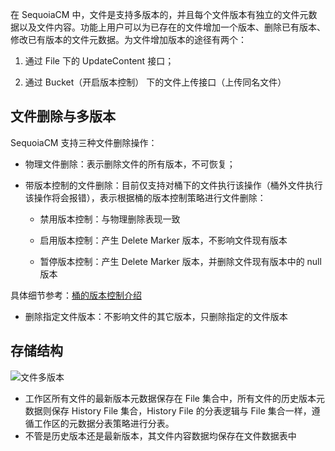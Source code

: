 在 SequoiaCM 中，文件是支持多版本的，并且每个文件版本有独立的文件元数据以及文件内容。功能上用户可以为已存在的文件增加一个版本、删除已有版本、修改已有版本的文件元数据。为文件增加版本的途径有两个：

1. 通过 File 下的 UpdateContent 接口；

2. 通过 Bucket（开启版本控制） 下的文件上传接口（上传同名文件）

文件删除与多版本
---
SequoiaCM 支持三种文件删除操作：

- 物理文件删除：表示删除文件的所有版本，不可恢复；
- 带版本控制的文件删除：目前仅支持对桶下的文件执行该操作（桶外文件执行该操作将会报错），表示根据桶的版本控制策略进行文件删除：

  - 禁用版本控制：与物理删除表现一致

  - 启用版本控制：产生 Delete Marker 版本，不影响文件现有版本

  - 暂停版本控制：产生 Delete Marker 版本，并删除文件现有版本中的 null 版本

 具体细节参考：[桶的版本控制介绍][bucket_version]

- 删除指定文件版本：不影响文件的其它版本，只删除指定的文件版本

存储结构
--- 
![文件多版本][file_version]

- 工作区所有文件的最新版本元数据保存在 File 集合中，所有文件的历史版本元数据则保存 History File 集合，History File 的分表逻辑与 File 集合一样，遵循工作区的元数据分表策略进行分表。
- 不管是历史版本还是最新版本，其文件内容数据均保存在文件数据表中

[file_version]:Architecture/file_version.png
[bucket_version]:Architecture/Business_Concept/bucket.md